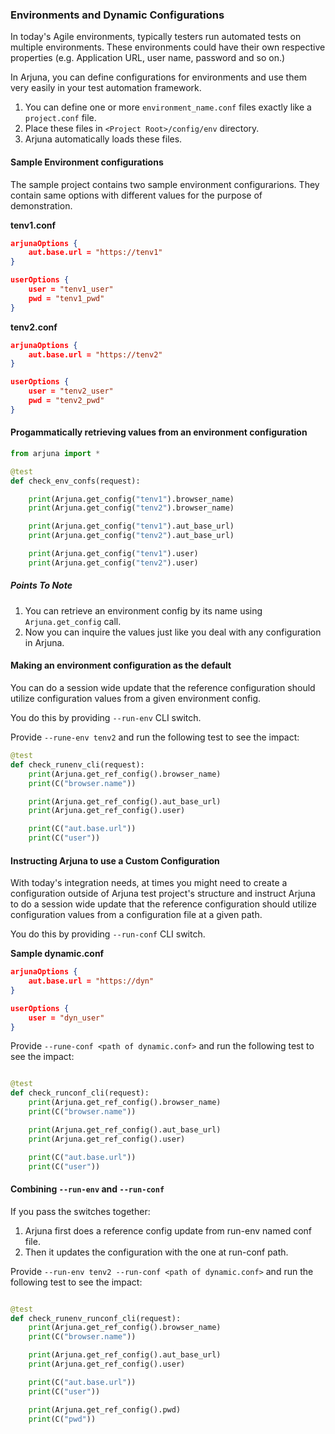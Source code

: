 ### Environments and Dynamic Configurations

In today's Agile environments, typically testers run automated tests on multiple environments. These environments could have their own respective properties (e.g. Application URL, user name, password and so on.)

In Arjuna, you can define configurations for environments and use them very easily in your test automation framework.

1. You can define one or more `environment_name.conf` files exactly like a `project.conf` file.
2. Place these files in `<Project Root>/config/env` directory.
3. Arjuna automatically loads these files.

#### Sample Environment configurations

The sample project contains two sample environment configurarions. They contain same options with different values for the purpose of demonstration.

**tenv1.conf**

```JSON
arjunaOptions {
    aut.base.url = "https://tenv1"
}

userOptions {
    user = "tenv1_user" 
    pwd = "tenv1_pwd"
}
```

**tenv2.conf**

```JSON
arjunaOptions {
    aut.base.url = "https://tenv2"
}

userOptions {
    user = "tenv2_user" 
    pwd = "tenv2_pwd"
}
```

#### Progammatically retrieving values from an environment configuration

```python
from arjuna import *

@test
def check_env_confs(request):

    print(Arjuna.get_config("tenv1").browser_name)
    print(Arjuna.get_config("tenv2").browser_name)

    print(Arjuna.get_config("tenv1").aut_base_url)
    print(Arjuna.get_config("tenv2").aut_base_url)

    print(Arjuna.get_config("tenv1").user)
    print(Arjuna.get_config("tenv2").user)
```

##### Points To Note
1. You can retrieve an environment config by its name using `Arjuna.get_config` call.
2. Now you can inquire the values just like you deal with any configuration in Arjuna.

#### Making an environment configuration as the default

You can do a session wide update that the reference configuration should utilize configuration values from a given environment config.

You do this by providing `--run-env` CLI switch.

Provide `--rune-env tenv2` and run the following test to see the impact:

```python
@test
def check_runenv_cli(request):
    print(Arjuna.get_ref_config().browser_name)
    print(C("browser.name"))

    print(Arjuna.get_ref_config().aut_base_url)
    print(Arjuna.get_ref_config().user)

    print(C("aut.base.url"))
    print(C("user"))
```

#### Instructing Arjuna to use a Custom Configuration

With today's integration needs, at times you might need to create a configuration outside of Arjuna test project's structure and instruct Arjuna to do a session wide update that the reference configuration should utilize configuration values from a configuration file at a given path.

You do this by providing `--run-conf` CLI switch.

**Sample dynamic.conf** 

```JSON
arjunaOptions {
    aut.base.url = "https://dyn"
}

userOptions {
    user = "dyn_user"
}
```

Provide `--rune-conf <path of dynamic.conf>` and run the following test to see the impact:

```python

@test
def check_runconf_cli(request):
    print(Arjuna.get_ref_config().browser_name)
    print(C("browser.name"))

    print(Arjuna.get_ref_config().aut_base_url)
    print(Arjuna.get_ref_config().user)

    print(C("aut.base.url"))
    print(C("user"))

```


#### Combining `--run-env` and `--run-conf`

If you pass the switches together:
1. Arjuna first does a reference config update from run-env named conf file.
2. Then it updates the configuration with the one at run-conf path.

Provide `--run-env tenv2 --run-conf <path of dynamic.conf>` and run the following test to see the impact:

```python

@test
def check_runenv_runconf_cli(request):
    print(Arjuna.get_ref_config().browser_name)
    print(C("browser.name"))

    print(Arjuna.get_ref_config().aut_base_url)
    print(Arjuna.get_ref_config().user)

    print(C("aut.base.url"))
    print(C("user"))

    print(Arjuna.get_ref_config().pwd)
    print(C("pwd"))

```


